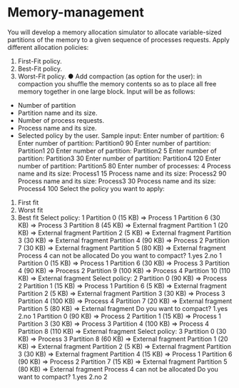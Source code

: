 # Memory-management
You will develop a memory allocation simulator to allocate
variable-sized partitions of the memory to a given sequence of
processes requests. Apply different allocation policies:
1. First-Fit policy.
2. Best-Fit policy.
3. Worst-Fit policy.
● Add compaction (as option for the user): in compaction you shuffle
the memory contents so as to place all free memory together in one
large block.
Input will be as follows:
- Number of partition
- Partition name and its size.
- Number of process requests.
- Process name and its size.
- Selected policy by the user.
Sample input:
Enter number of partition:
6
Enter number of partition:
Partition0 90
Enter number of partition:
Partition1 20
Enter number of partition:
Partition2 5
Enter number of partition:
Partition3 30
Enter number of partition:
Partition4 120
Enter number of partition:
Partition5 80
Enter number of processes:
4
Process name and its size:
Process1 15
Process name and its size:
Process2 90
Process name and its size:
Process3 30
Process name and its size:
Process4 100
Select the policy you want to apply:
1. First fit
2. Worst fit
3. Best fit
Select policy:
1
Partition 0 (15 KB) => Process 1
Partition 6 (30 KB) => Process 3
Partition 8 (45 KB) => External fragment
Partition 1 (20 KB) => External fragment
Partition 2 (5 KB) => External fragment
Partition 3 (30 KB) => External fragment
Partition 4 (90 KB) => Process 2
Partition 7 (30 KB) => External fragment
Partition 5 (80 KB) => External fragment
Process 4 can not be allocated
Do you want to compact? 1.yes 2.no
1
Partition 0 (15 KB) => Process 1
Partition 6 (30 KB) => Process 3
Partition 4 (90 KB) => Process 2
Partition 9 (100 KB) => Process 4
Partition 10 (110 KB) => External fragment
Select policy:
2
Partition 0 (90 KB) => Process 2
Partition 1 (15 KB) => Process 1
Partition 6 (5 KB) => External fragment
Partition 2 (5 KB) => External fragment
Partition 3 (30 KB) => Process 3
Partition 4 (100 KB) => Process 4
Partition 7 (20 KB) => External fragment
Partition 5 (80 KB) => External fragment
Do you want to compact? 1.yes 2.no
1
Partition 0 (90 KB) => Process 2
Partition 1 (15 KB) => Process 1
Partition 3 (30 KB) => Process 3
Partition 4 (100 KB) => Process 4
Partition 8 (110 KB) => External fragment
Select policy:
3
Partition 0 (30 KB) => Process 3
Partition 8 (60 KB) => External fragment
Partition 1 (20 KB) => External fragment
Partition 2 (5 KB) => External fragment
Partition 3 (30 KB) => External fragment
Partition 4 (15 KB) => Process 1
Partition 6 (90 KB) => Process 2
Partition 7 (15 KB) => External fragment
Partition 5 (80 KB) => External fragment
Process 4 can not be allocated
Do you want to compact? 1.yes 2.no
2
